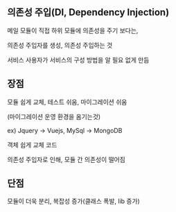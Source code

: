 ## 의존성 주입(DI, Dependency Injection)
메일 모듈이 직접 하위 모듈에 의존성을 주기 보다는,

의존성 주입자를 생성, 의존성 주입하는 것

서비스 사용자가 서비스의 구성 방법을 알 필요 없게 만듬

## 장점
모듈 쉽게 교체, 테스트 쉬움, 마이그레이션 쉬움

(마이그레이션 운영 환경을 옴기는것)

ex) Jquery -> Vuejs, MySql -> MongoDB

객체 쉽게 교체 코드

의존성 주입자로 인해, 모듈 간 의존성이 떨어짐

## 단점
모듈이 더욱 분리, 복잡성 증가(클래스 폭발, lib 증가)
